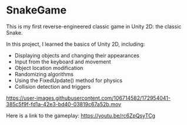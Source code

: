 # SnakeGame
This is my first reverse-engineered classic game in Unity 2D: the classic Snake.

In this project, I learned the basics of Unity 2D, including:
-  Displaying objects and changing their appearances
-  Input from the keyboard and movement
-  Object location modification
-  Randomizing algorithms
-  Using the FixedUpdate() method for physics
-  Collision detection and triggers

https://user-images.githubusercontent.com/106714582/172954041-385c5f9f-fd1a-42e3-bd40-03819c67a52b.mov

Here is a link to the gameplay: https://youtu.be/rc6ZpQsyTCg
